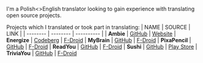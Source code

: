 I'm a Polish<>English translator looking to gain experience with translating open source projects.

Projects which I translated or took part in translating:
| NAME | SOURCE | LINK |
| -------- | -------- | ---------- |
| **Ambie** | [GitHub](https://github.com/jenius-apps/ambie) | [Website](https://ambieapp.com/)
| **Energize** | [Codeberg](https://codeberg.org/epinez/Energize) | [F-Droid](https://f-droid.org/pl/packages/com.flasskamp.energize/)
| **MyBrain** | [GitHub](https://github.com/mhss1/MyBrain) | [F-Droid](https://f-droid.org/packages/com.mhss.app.mybrain/)
| **PixaPencil** | [GitHub](https://github.com/therealbluepandabear/PixaPencil) | [F-Droid](https://f-droid.org/en/packages/com.therealbluepandabear.pixapencil/)
| **ReadYou** | [GitHub](https://github.com/Ashinch/ReadYou) | [F-Droid](https://f-droid.org/packages/me.ash.reader/)
| **Sushi** | [GitHub](https://github.com/maciej-klupp/sushi) | [Play Store](https://play.google.com/store/apps/details?id=com.jerameeldelosreyes.sushi)
| **TriviaYou** | [GitHub](https://github.com/Bnyro/TriviaYou) | [F-Droid](https://f-droid.org/packages/com.bnyro.trivia/)
